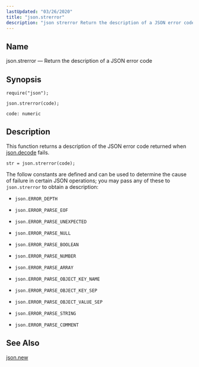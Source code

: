```yaml
---
lastUpdated: "03/26/2020"
title: "json.strerror"
description: "json strerror Return the description of a JSON error code json strerror code This function returns a description of the JSON error code returned when json decode fails Example 70 39 json strerror example The follow constants are defined and can be used to determine the cause of failure in..."
---
```


<a name="lua.ref.json.strerror"></a> 
## Name

json.strerror — Return the description of a JSON error code

<a name="idp16535168"></a> 
## Synopsis

`require("json");`

`json.strerror(code);`

`code: numeric`<a name="idp16538848"></a> 
## Description

This function returns a description of the JSON error code returned when [json.decode](/momentum/4/lua/ref-json-decode) fails.

<a name="lua.ref.json.strerror.example"></a> 


`str = json.strerror(code);`

The follow constants are defined and can be used to determine the cause of failure in certain JSON operations; you may pass any of these to `json.strerror` to obtain a description:

*   `json.ERROR_DEPTH`

*   `json.ERROR_PARSE_EOF`

*   `json.ERROR_PARSE_UNEXPECTED`

*   `json.ERROR_PARSE_NULL`

*   `json.ERROR_PARSE_BOOLEAN`

*   `json.ERROR_PARSE_NUMBER`

*   `json.ERROR_PARSE_ARRAY`

*   `json.ERROR_PARSE_OBJECT_KEY_NAME`

*   `json.ERROR_PARSE_OBJECT_KEY_SEP`

*   `json.ERROR_PARSE_OBJECT_VALUE_SEP`

*   `json.ERROR_PARSE_STRING`

*   `json.ERROR_PARSE_COMMENT`

<a name="idp16561472"></a> 
## See Also

[json.new](/momentum/4/lua/ref-json-new)